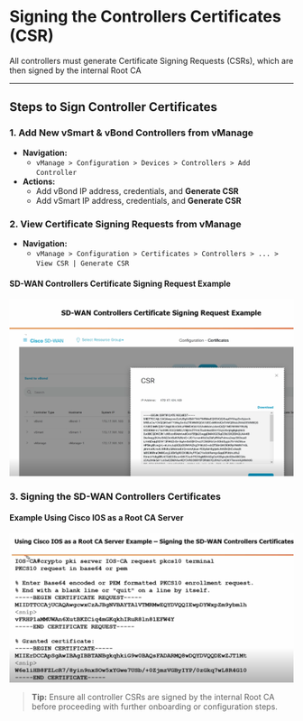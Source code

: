 
# Signing the Controllers Certificates (CSR)

All controllers must generate Certificate Signing Requests (CSRs), which are then signed by the internal Root CA

---

## Steps to Sign Controller Certificates

### 1. Add New vSmart & vBond Controllers from vManage
- **Navigation:**
  - `vManage > Configuration > Devices > Controllers > Add Controller`
- **Actions:**
  - Add vBond IP address, credentials, and **Generate CSR**
  - Add vSmart IP address, credentials, and **Generate CSR**

### 2. View Certificate Signing Requests from vManage
- **Navigation:**
  - `vManage > Configuration > Certificates > Controllers > ... > View CSR | Generate CSR`

#### SD-WAN Controllers Certificate Signing Request Example

![SD-WAN Controllers Certificate Signing Request Example](../images/SDWAN_CSR_Example.png)

### 3. Signing the SD-WAN Controllers Certificates

#### Example Using Cisco IOS as a Root CA Server

![Using Cisco IOS as a Root CA Server Example](../images/IOS_CA_Signing_Example.png)

> **Tip:** Ensure all controller CSRs are signed by the internal Root CA before proceeding with further onboarding or configuration steps.
